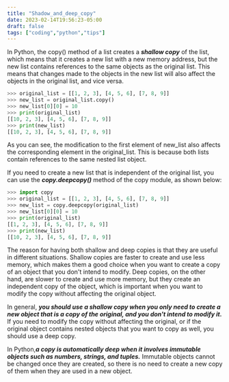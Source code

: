 ```yaml
---
title: "Shadow_and_deep_copy"
date: 2023-02-14T19:56:23-05:00
draft: false
tags: ["coding","python","tips"]
---
```


In Python, the copy() method of a list creates a ***shallow copy*** of the list, which means that it creates a new list with a new memory address, but the new list contains references to the same objects as the original list. This means that changes made to the objects in the new list will also  affect the objects in the original list, and vice versa.

```python
>>> original_list = [[1, 2, 3], [4, 5, 6], [7, 8, 9]]
>>> new_list = original_list.copy()
>>> new_list[0][0] = 10
>>> print(original_list)
[[10, 2, 3], [4, 5, 6], [7, 8, 9]]
>>> print(new_list)
[[10, 2, 3], [4, 5, 6], [7, 8, 9]]
```
As you can see, the modification to the first element of new_list also affects the corresponding element in the original_list. This is because both lists contain references to the same nested list object.

If you need to create a new list that is independent of the original list, you can use the ***copy.deepcopy()*** method of the copy module, as shown below:
```python
>>> import copy
>>> original_list = [[1, 2, 3], [4, 5, 6], [7, 8, 9]]
>>> new_list = copy.deepcopy(original_list)
>>> new_list[0][0] = 10
>>> print(original_list)
[[1, 2, 3], [4, 5, 6], [7, 8, 9]]
>>> print(new_list)
[[10, 2, 3], [4, 5, 6], [7, 8, 9]]
```
The reason for having both shallow and deep copies is that they are useful in different situations. Shallow copies are faster to create and use less memory, which makes them a good choice when you want to create a copy of an object that you don't intend to modify. Deep copies, on the other hand, are slower to create and use more memory, but they create an independent copy of the object, which is important when you want to modify the copy without affecting the original object.

In general, ***you should use a shallow copy when you only need to create a new object that is a copy of the original, and you don't intend to modify it.*** If you need to modify the copy without affecting the original, or if the original object contains nested objects that you want to copy as well, you should use a deep copy.

In Python,***a copy is automatically deep when it involves immutable objects such as numbers, strings, and tuples.*** Immutable objects cannot be changed once they are created, so there is no need to create a new copy of them when they are used in a new object.
